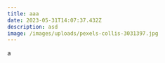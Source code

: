 ```yaml
---
title: aaa
date: 2023-05-31T14:07:37.432Z
description: asd
image: /images/uploads/pexels-collis-3031397.jpg
---
```

a